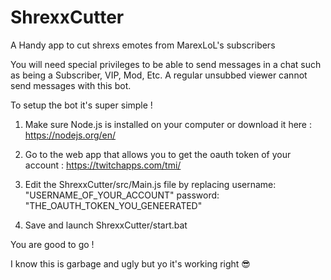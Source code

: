 # ShrexxCutter
A Handy app to cut shrexs emotes from MarexLoL's subscribers

You will need special privileges to be able to send messages in a chat such as being a Subscriber, VIP, Mod, Etc. 
A regular unsubbed viewer cannot send messages with this bot.

To setup the bot it's super simple !

1. Make sure Node.js is installed on your computer or download it here : https://nodejs.org/en/

2. Go to the web app that allows you to get the oauth token of your account : https://twitchapps.com/tmi/

3. Edit the ShrexxCutter/src/Main.js file by replacing 
        username: "USERNAME_OF_YOUR_ACCOUNT"
        password: "THE_OAUTH_TOKEN_YOU_GENEERATED"

4. Save and launch ShrexxCutter/start.bat

You are good to go !

I know this is garbage and ugly but yo it's working right 😎

